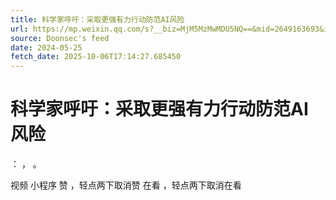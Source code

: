 ```yaml
---
title: 科学家呼吁：采取更强有力行动防范AI风险
url: https://mp.weixin.qq.com/s?__biz=MjM5MzMwMDU5NQ==&mid=2649163693&idx=2&sn=72717897f6af520885a9f8e39e0ec819
source: Doonsec's feed
date: 2024-05-25
fetch_date: 2025-10-06T17:14:27.685450
---
```


# 科学家呼吁：采取更强有力行动防范AI风险

：
，
。

视频
小程序
赞
，轻点两下取消赞
在看
，轻点两下取消在看
